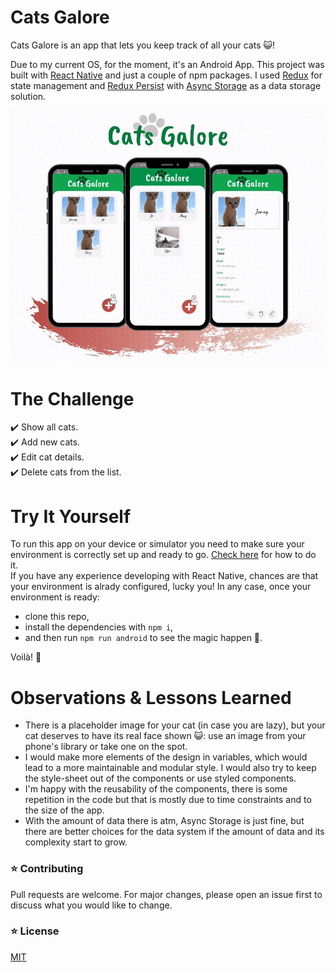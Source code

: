 # Cats Galore
Cats Galore is an app that lets you keep track of all your cats :smiley_cat:!

Due to my current OS, for the moment, it's an Android App. This project was built with [React Native](https://reactnative.dev/) and just a couple of npm packages. I used [Redux](https://redux.js.org/) for state management and [Redux Persist](https://github.com/rt2zz/redux-persist) with [Async Storage](https://react-native-community.github.io/async-storage/) as a data storage solution.

![Cats Galore demo](demo/catsGaloreGif.gif)

# The Challenge
:heavy_check_mark: Show all cats.     
:heavy_check_mark: Add new cats.  
:heavy_check_mark: Edit cat details.  
:heavy_check_mark: Delete cats from the list.  

# Try It Yourself
To run this app on your device or simulator you need to make sure your environment is correctly set up and ready to go. [Check here](https://reactnative.dev/docs/environment-setup) for how to do it.  
If you have any experience developing with React Native, chances are that your environment is alrady configured, lucky you!
In any case, once your environment is ready:  
- clone this repo,
- install the dependencies with ```npm i```,
- and then run ```npm run android``` to see the magic happen :tada:.

Voilà! :rocket:

# Observations & Lessons Learned
- There is a placeholder image for your cat (in case you are lazy), but your cat deserves to have its real face shown :smiley_cat:: use an image from your phone's library or take one on the spot.
- I would make more elements of the design in variables, which would lead to a more maintainable and modular style. I would also try to keep the style-sheet out of the components or use styled components.
- I'm happy with the reusability of the components, there is some repetition in the code but that is mostly due to time constraints and to the size of the app.
- With the amount of data there is atm, Async Storage is just fine, but there are better choices for the data system if the amount of data and its complexity start to grow.


### :star: Contributing
Pull requests are welcome. For major changes, please open an issue first to discuss what you would like to change.

### :star: License
[MIT](https://choosealicense.com/licenses/mit/)
